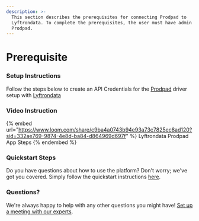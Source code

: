 ```yaml
---
description: >-
  This section describes the prerequisites for connecting Prodpad to
  Lyftrondata. To complete the prerequisites, the user must have admin access to
  Prodpad.
---
```


# Prerequisite

<mark style="color:blue;"></mark>

### Setup Instructions

Follow the steps below to create an API Credentials for the [Prodpad](https://www.lyftrondata.com/integration/business-analytics/prodpad/) driver setup with [Lyftrondata](https://www.lyftrondata.com)

### Video Instruction

{% embed url="https://www.loom.com/share/c9ba4a0743b94e93a73c7825ec8ad120?sid=332ae769-9874-4e8d-ba84-d864969d697f" %}
Lyftrondata Prodpad App Steps
{% endembed %}

### Quickstart Steps

Do you have questions about how to use the platform? Don't worry; we've got you covered. Simply follow the quickstart instructions [here](README.md).

### Questions? <a href="#questions" id="questions"></a>

We're always happy to help with any other questions you might have! [Set up a meeting with our experts](https://www.lyftrondata.com/book-a-meeting/).

